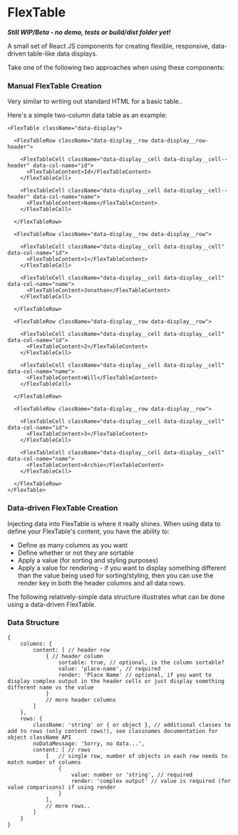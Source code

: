 # FlexTable

***Still WIP/Beta - no demo, tests or build/dist folder yet!***

A small set of React JS components for creating flexible, responsive, data-driven table-like data displays.

Take one of the following two approaches when using these components:

### Manual FlexTable Creation

Very similar to writing out standard HTML for a basic table..

Here's a simple two-column data table as an example:

```
<FlexTable className="data-display">

  <FlexTableRow className="data-display__row data-display__row-header">
  
    <FlexTableCell className="data-display__cell data-display__cell--header" data-col-name="id">
      <FlexTableContent>Id</FlexTableContent>
    </FlexTableCell>
    
    <FlexTableCell className="data-display__cell data-display__cell--header" data-col-name="name">
      <FlexTableContent>Name</FlexTableContent>
    </FlexTableCell>
    
  </FlexTableRow>
  
  <FlexTableRow className="data-display__row data-display__row">
  
    <FlexTableCell className="data-display__cell data-display__cell" data-col-name="id">
      <FlexTableContent>1</FlexTableContent>
    </FlexTableCell>
    
    <FlexTableCell className="data-display__cell data-display__cell" data-col-name="name">
      <FlexTableContent>Jonathan</FlexTableContent>
    </FlexTableCell>
    
  </FlexTableRow>
  
  <FlexTableRow className="data-display__row data-display__row">
  
    <FlexTableCell className="data-display__cell data-display__cell" data-col-name="id">
      <FlexTableContent>2</FlexTableContent>
    </FlexTableCell>
    
    <FlexTableCell className="data-display__cell data-display__cell" data-col-name="name">
      <FlexTableContent>Will</FlexTableContent>
    </FlexTableCell>
    
  </FlexTableRow>
  
  <FlexTableRow className="data-display__row data-display__row">
  
    <FlexTableCell className="data-display__cell data-display__cell" data-col-name="id">
      <FlexTableContent>3</FlexTableContent>
    </FlexTableCell>
    
    <FlexTableCell className="data-display__cell data-display__cell" data-col-name="name">
      <FlexTableContent>Archie</FlexTableContent>
    </FlexTableCell>
    
  </FlexTableRow>
</FlexTable>
```

### Data-driven FlexTable Creation

Injecting data into FlexTable is where it really shines. When using data to define your FlexTable's content, you have the ability to:

- Define as many columns as you want
- Define whether or not they are sortable
- Apply a value (for sorting and styling purposes)
- Apply a value for rendering - if you want to display something different than the value being used for sorting/styling, then you can use the render key in both the header columns and all data rows.

The following relatively-simple data structure illustrates what can be done using a data-driven FlexTable.

### Data Structure

```
{
    columns: {
        content: [ // header row
            { // header column
                sortable: true, // optional, is the column sortable?
                value: 'place-name', // required
                render: 'Place Name' // optional, if you want to display complex output in the header cells or just display something different name vs the value
            }
            // more header columns
        ]
    },
    rows: {
        className: 'string' or { or object }, // additional classes to add to rows (only content rows!), see classnames documentation for object className API
        noDataMessage: 'Sorry, no data...',
        content: [ // rows
            [   // single row, number of objects in each row needs to match number of columns
                {
                    value: number or 'string', // required
                    render: 'complex output' // value is required (for value comparisons) if using render
                }
            ],
            // more rows..
        ]
    }
}
```